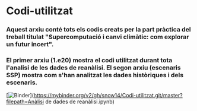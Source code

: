 # Codi-utilitzat
### Aquest arxiu conté tots els codis creats per la part pràctica del treball titulat "Supercomputació i canvi climàtic: com explorar un futur incert".
### El primer arxiu (1.e20) mostra el codi utilitzat durant tota l'analisi de les dades de reanàlisi. El segon arxiu (escenaris SSP) mostra com s'han analitzat les dades històriques i dels escenaris.

 [![Binder](https://mybinder.org/badge_logo.svg)](https://mybinder.org/v2/gh/snow14/Codi-utilitzat.git/master?filepath=Anàlisi de dades de reanàlisi.ipynb)
